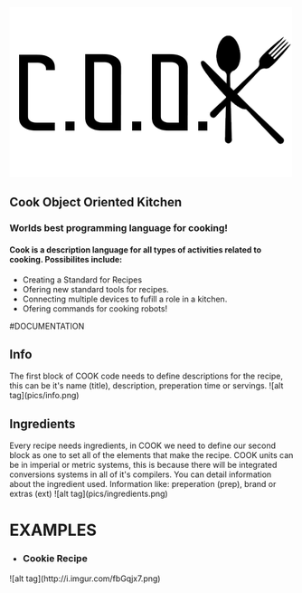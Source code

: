 ![alt tag](pics/cook.png)
<h2>Cook Object Oriented Kitchen</h2>
<h3>Worlds best programming language for cooking!</h3>

<h4>Cook is a description language for all types of activities related to cooking. Possibilites include:</h4>

<ul>
    <li>Creating a Standard for Recipes</li>
    <li>Ofering new standard tools for recipes.</li>
    <li>Connecting multiple devices to fufill a role in a kitchen.</li>
    <li>Ofering commands for cooking robots!</li>
</ul>

#DOCUMENTATION
<h2>Info</h2>
The first block of COOK code needs to define descriptions for the recipe, this can be it's name (title), description, preperation time or servings.
![alt tag](pics/info.png)
    
<h2>Ingredients</h2>
Every recipe needs ingredients, in COOK we need to define our second block as one to set all of the elements that make the recipe.
COOK units can be in imperial or metric systems, this is because there will be integrated conversions systems in all of it's compilers.
You can detail information about the ingredient used. Information like: preperation (prep), brand or extras (ext)
![alt tag](pics/ingredients.png)

# EXAMPLES
<ul>
    <h3><li>Cookie Recipe</li></h3>
</ul>
![alt tag](http://i.imgur.com/fbGqjx7.png)